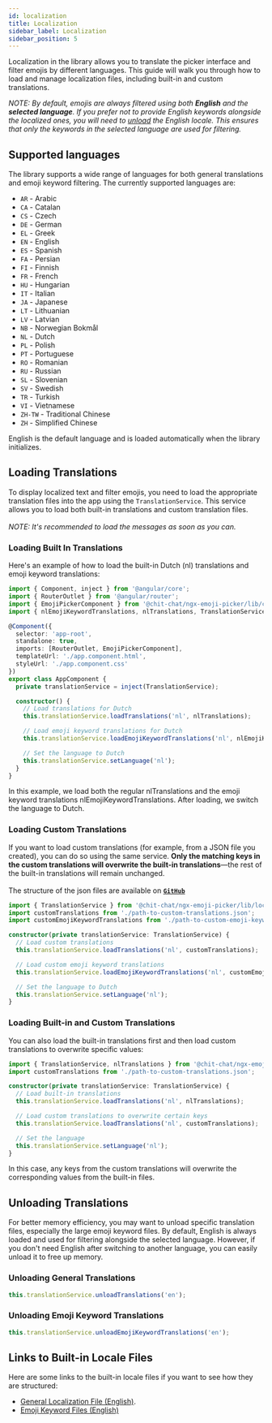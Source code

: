 ```yaml
---
id: localization
title: Localization
sidebar_label: Localization
sidebar_position: 5
---
```


Localization in the library allows you to translate the picker interface and filter emojis by different languages. This guide will walk you through how to load and manage localization files, including built-in and custom translations.

*NOTE: By default, emojis are always filtered using both **English** and the **selected language**. If you prefer not to provide English keywords alongside the localized ones, you will need to [unload](/docs/localization#unloading-translations) the English locale. This ensures that only the keywords in the selected language are used for filtering.*

## Supported languages
The library supports a wide range of languages for both general translations and emoji keyword filtering. The currently supported languages are: 

- `AR` - Arabic
- `CA` - Catalan
- `CS` - Czech
- `DE` - German
- `EL` - Greek
- `EN` - English
- `ES` - Spanish
- `FA` - Persian
- `FI` - Finnish
- `FR` - French
- `HU` - Hungarian
- `IT` - Italian
- `JA` - Japanese
- `LT` - Lithuanian
- `LV` - Latvian
- `NB` - Norwegian Bokmål
- `NL` - Dutch
- `PL` - Polish
- `PT` - Portuguese
- `RO` - Romanian
- `RU` - Russian
- `SL` - Slovenian
- `SV` - Swedish
- `TR` - Turkish
- `VI` - Vietnamese
- `ZH-TW` - Traditional Chinese
- `ZH` - Simplified Chinese


English is the default language and is loaded automatically when the library initializes.

## Loading Translations
To display localized text and filter emojis, you need to load the appropriate translation files into the app using the `TranslationService`. This service allows you to load both built-in translations and custom translation files.<br/><br/>*NOTE: It's recommended to load the messages as soon as you can.*

### Loading Built In Translations
Here's an example of how to load the built-in Dutch (nl) translations and emoji keyword translations:

```ts
import { Component, inject } from '@angular/core';
import { RouterOutlet } from '@angular/router';
import { EmojiPickerComponent } from '@chit-chat/ngx-emoji-picker/lib/components/emoji-picker';
import { nlEmojiKeywordTranslations, nlTranslations, TranslationService } from '@chit-chat/ngx-emoji-picker/lib/localization';

@Component({
  selector: 'app-root',
  standalone: true,
  imports: [RouterOutlet, EmojiPickerComponent],
  templateUrl: './app.component.html',
  styleUrl: './app.component.css'
})
export class AppComponent {
  private translationService = inject(TranslationService);

  constructor() {
    // Load translations for Dutch
    this.translationService.loadTranslations('nl', nlTranslations);

    // Load emoji keyword translations for Dutch
    this.translationService.loadEmojiKeywordTranslations('nl', nlEmojiKeywordTranslations);

    // Set the language to Dutch
    this.translationService.setLanguage('nl');
  }
}
```
In this example, we load both the regular nlTranslations and the emoji keyword translations nlEmojiKeywordTranslations. After loading, we switch the language to Dutch.

### Loading Custom Translations
If you want to load custom translations (for example, from a JSON file you created), you can do so using the same service. **Only the matching keys in the custom translations will overwrite the built-in translations**—the rest of the built-in translations will remain unchanged.<br/><br/>
The structure of the json files are available on [**`GitHub`**](https://github.com/KevinBelien/ngx-emoji-picker/tree/master/projects/emoji-picker-lib/lib/localization/locales)

```typescript
import { TranslationService } from '@chit-chat/ngx-emoji-picker/lib/localization';
import customTranslations from './path-to-custom-translations.json';
import customEmojiKeywordTranslations from './path-to-custom-emoji-keyword-translations.json';

constructor(private translationService: TranslationService) {
  // Load custom translations
  this.translationService.loadTranslations('nl', customTranslations);

  // Load custom emoji keyword translations
  this.translationService.loadEmojiKeywordTranslations('nl', customEmojiKeywordTranslations);

  // Set the language to Dutch
  this.translationService.setLanguage('nl');
}
```

### Loading Built-in and Custom Translations
You can also load the built-in translations first and then load custom translations to overwrite specific values:

```typescript
import { TranslationService, nlTranslations } from '@chit-chat/ngx-emoji-picker/lib/localization';
import customTranslations from './path-to-custom-translations.json';

constructor(private translationService: TranslationService) {
  // Load built-in translations
  this.translationService.loadTranslations('nl', nlTranslations);

  // Load custom translations to overwrite certain keys
  this.translationService.loadTranslations('nl', customTranslations);

  // Set the language
  this.translationService.setLanguage('nl');
}
```
In this case, any keys from the custom translations will overwrite the corresponding values from the built-in files.

## Unloading Translations
For better memory efficiency, you may want to unload specific translation files, especially the large emoji keyword files. By default, English is always loaded and used for filtering alongside the selected language. However, if you don't need English after switching to another language, you can easily unload it to free up memory.

### Unloading General Translations
```typescript
this.translationService.unloadTranslations('en');
```

### Unloading Emoji Keyword Translations
```typescript
this.translationService.unloadEmojiKeywordTranslations('en');
```
## Links to Built-in Locale Files
Here are some links to the built-in locale files if you want to see how they are structured:

- [General Localization File (English)](https://github.com/KevinBelien/ngx-emoji-picker/blob/master/projects/emoji-picker-lib/lib/localization/locales/en.json).
- [Emoji Keyword Files (English)](https://github.com/KevinBelien/ngx-emoji-picker/blob/master/projects/emoji-picker-lib/lib/localization/locales/en-emoji-keywords.json)
